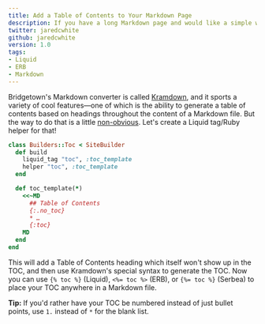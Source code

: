 ```yaml
---
title: Add a Table of Contents to Your Markdown Page
description: If you have a long Markdown page and would like a simple way to navigate to various points of interest, here's a helper which can't be beat.
twitter: jaredcwhite
github: jaredcwhite
version: 1.0
tags:
- Liquid
- ERB
- Markdown
---
```


Bridgetown's Markdown converter is called [Kramdown](https://kramdown.gettalong.org), and it sports a variety of cool features—one of which is the ability to generate a table of contents based on headings throughout the content of a Markdown file. But the way to do that is a little [non-obvious](https://kramdown.gettalong.org/converter/html.html#toc). Let's create a Liquid tag/Ruby helper for that!

```ruby
class Builders::Toc < SiteBuilder
  def build
    liquid_tag "toc", :toc_template
    helper "toc", :toc_template
  end

  def toc_template(*)
    <<~MD
      ## Table of Contents
      {:.no_toc}
      * …
      {:toc}
    MD
  end
end
```

This will add a Table of Contents heading which itself won't show up in the TOC, and then use Kramdown's special syntax to generate the TOC. Now you can use `{% toc %}` (Liquid), `<%= toc %>` (ERB), or `{%= toc %}` (Serbea) to place your TOC anywhere in a Markdown file.

**Tip:** If you'd rather have your TOC be numbered instead of just bullet points, use `1.` instead of `*` for the blank list.
